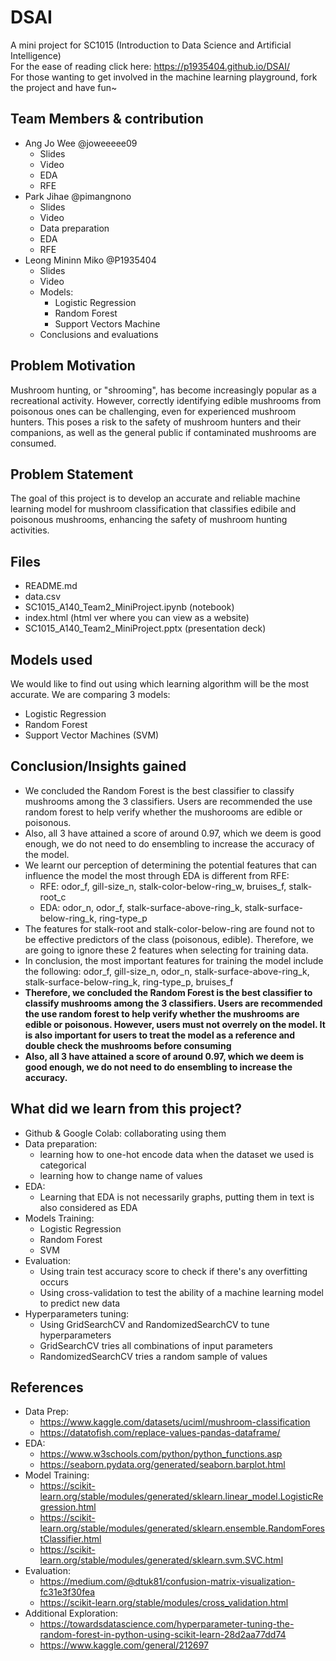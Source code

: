 # DSAI

A mini project for SC1015 (Introduction to Data Science and Artificial Intelligence)
<br>
For the ease of reading click here: https://p1935404.github.io/DSAI/
<br>
For those wanting to get involved in the machine learning playground, fork the project and have fun~

## Team Members & contribution

- Ang Jo Wee @joweeeee09
  - Slides
  - Video
  - EDA
  - RFE
- Park Jihae @pimangnono
  - Slides
  - Video
  - Data preparation
  - EDA
  - RFE
- Leong Mininn Miko @P1935404
  - Slides
  - Video
  - Models:
    - Logistic Regression
    - Random Forest
    - Support Vectors Machine
  - Conclusions and evaluations

## Problem Motivation

Mushroom hunting, or "shrooming", has become increasingly popular as a recreational activity. However, correctly identifying edible mushrooms from poisonous ones can be challenging, even for experienced mushroom hunters. This poses a risk to the safety of mushroom hunters and their companions, as well as the general public if contaminated mushrooms are consumed.

## Problem Statement

The goal of this project is to develop an accurate and reliable machine learning model for mushroom classification that classifies edibile and poisonous mushrooms, enhancing the safety of mushroom hunting activities.

## Files

- README.md
- data.csv
- SC1015_A140_Team2_MiniProject.ipynb (notebook)
- index.html (html ver where you can view as a website)
- SC1015_A140_Team2_MiniProject.pptx (presentation deck)

## Models used

We would like to find out using which learning algorithm will be the most accurate. We are comparing 3 models:

- Logistic Regression
- Random Forest
- Support Vector Machines (SVM)

## Conclusion/Insights gained

- We concluded the Random Forest is the best classifier to classify mushrooms among the 3 classifiers. Users are recommended the use random forest to help verify whether the mushorooms are edible or poisonous.
- Also, all 3 have attained a score of around 0.97, which we deem is good enough, we do not need to do ensembling to increase the accuracy of the model.
- We learnt our perception of determining the potential features that can influence the model the most through EDA is different from RFE:
  - RFE: odor_f, gill-size_n, stalk-color-below-ring_w, bruises_f, stalk-root_c
  - EDA: odor_n, odor_f, stalk-surface-above-ring_k, stalk-surface-below-ring_k, ring-type_p
- The features for stalk-root and stalk-color-below-ring are found not to be effective predictors of the class (poisonous, edible). Therefore, we are going to ignore these 2 features when selecting for training data.
- In conclusion, the most important features for training the model include the following: odor_f, gill-size_n, odor_n, stalk-surface-above-ring_k, stalk-surface-below-ring_k, ring-type_p, bruises_f
- <b>Therefore, we concluded the Random Forest is the best classifier to classify mushrooms among the 3 classifiers. Users are recommended the use random forest to help verify whether the mushrooms are edible or poisonous. However, users must not overrely on the model. It is also important for users to treat the model as a reference and double check the mushrooms before consuming</b>
- <b>Also, all 3 have attained a score of around 0.97, which we deem is good enough, we do not need to do ensembling to increase the accuracy.</b>

## What did we learn from this project?

- Github & Google Colab: collaborating using them
- Data preparation:
  - learning how to one-hot encode data when the dataset we used is categorical
  - learning how to change name of values
- EDA:
  - Learning that EDA is not necessarily graphs, putting them in text is also considered as EDA
- Models Training:
  - Logistic Regression
  - Random Forest
  - SVM
- Evaluation:
  - Using train test accuracy score to check if there's any overfitting occurs
  - Using cross-validation to test the ability of a machine learning model to predict new data
- Hyperparameters tuning:
  - Using GridSearchCV and RandomizedSearchCV to tune hyperparameters
  - GridSearchCV tries all combinations of input parameters
  - RandomizedSearchCV tries a random sample of values

## References

- Data Prep:
  - https://www.kaggle.com/datasets/uciml/mushroom-classification
  - https://datatofish.com/replace-values-pandas-dataframe/
- EDA:
  - https://www.w3schools.com/python/python_functions.asp
  - https://seaborn.pydata.org/generated/seaborn.barplot.html
- Model Training:
  - https://scikit-learn.org/stable/modules/generated/sklearn.linear_model.LogisticRegression.html
  - https://scikit-learn.org/stable/modules/generated/sklearn.ensemble.RandomForestClassifier.html
  - https://scikit-learn.org/stable/modules/generated/sklearn.svm.SVC.html
- Evaluation:
  - https://medium.com/@dtuk81/confusion-matrix-visualization-fc31e3f30fea
  - https://scikit-learn.org/stable/modules/cross_validation.html
- Additional Exploration:
  - https://towardsdatascience.com/hyperparameter-tuning-the-random-forest-in-python-using-scikit-learn-28d2aa77dd74
  - https://www.kaggle.com/general/212697
